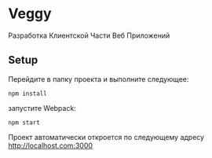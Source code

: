 # Veggy

Разработка Клиентской Части Веб Приложений

## Setup

Перейдите в папку проекта и выполните следующее:

```
npm install
```

запустите Webpack:

```
npm start
```

Проект автоматически откроется по следующему адресу http://localhost.com:3000

